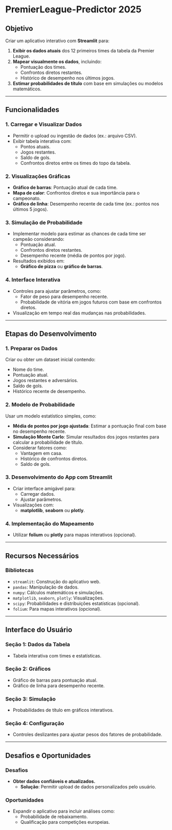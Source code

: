 # PremierLeague-Predictor 2025

## **Objetivo**  
Criar um aplicativo interativo com **Streamlit** para:  
1. **Exibir os dados atuais** dos 12 primeiros times da tabela da Premier League.  
2. **Mapear visualmente os dados**, incluindo:  
   - Pontuação dos times.  
   - Confrontos diretos restantes.  
   - Histórico de desempenho nos últimos jogos.  
3. **Estimar probabilidades de título** com base em simulações ou modelos matemáticos.  

---

## **Funcionalidades**  

### **1. Carregar e Visualizar Dados**  
- Permitir o upload ou ingestão de dados (ex.: arquivo CSV).  
- Exibir tabela interativa com:  
  - Pontos atuais.  
  - Jogos restantes.  
  - Saldo de gols.  
  - Confrontos diretos entre os times do topo da tabela.  

### **2. Visualizações Gráficas**  
- **Gráfico de barras**: Pontuação atual de cada time.  
- **Mapa de calor**: Confrontos diretos e sua importância para o campeonato.  
- **Gráfico de linha**: Desempenho recente de cada time (ex.: pontos nos últimos 5 jogos).  

### **3. Simulação de Probabilidade**  
- Implementar modelo para estimar as chances de cada time ser campeão considerando:  
  - Pontuação atual.  
  - Confrontos diretos restantes.  
  - Desempenho recente (média de pontos por jogo).  
- Resultados exibidos em:  
  - **Gráfico de pizza** ou **gráfico de barras**.  

### **4. Interface Interativa**  
- Controles para ajustar parâmetros, como:  
  - Fator de peso para desempenho recente.  
  - Probabilidade de vitória em jogos futuros com base em confrontos diretos.  
- Visualização em tempo real das mudanças nas probabilidades.  

---

## **Etapas do Desenvolvimento**  

### **1. Preparar os Dados**  
Criar ou obter um dataset inicial contendo:  
- Nome do time.  
- Pontuação atual.  
- Jogos restantes e adversários.  
- Saldo de gols.  
- Histórico recente de desempenho.  

### **2. Modelo de Probabilidade**  
Usar um modelo estatístico simples, como:  
- **Média de pontos por jogo ajustada**: Estimar a pontuação final com base no desempenho recente.  
- **Simulação Monte Carlo**: Simular resultados dos jogos restantes para calcular a probabilidade de título.  
- Considerar fatores como:  
  - Vantagem em casa.  
  - Histórico de confrontos diretos.  
  - Saldo de gols.  

### **3. Desenvolvimento do App com Streamlit**  
- Criar interface amigável para:  
  - Carregar dados.  
  - Ajustar parâmetros.  
- Visualizações com:  
  - **matplotlib**, **seaborn** ou **plotly**.  

### **4. Implementação do Mapeamento**  
- Utilizar **folium** ou **plotly** para mapas interativos (opcional).  

---

## **Recursos Necessários**  

### **Bibliotecas**  
- `streamlit`: Construção do aplicativo web.  
- `pandas`: Manipulação de dados.  
- `numpy`: Cálculos matemáticos e simulações.  
- `matplotlib`, `seaborn`, `plotly`: Visualizações.  
- `scipy`: Probabilidades e distribuições estatísticas (opcional).  
- `folium`: Para mapas interativos (opcional).  

---

## **Interface do Usuário**  

### **Seção 1: Dados da Tabela**  
- Tabela interativa com times e estatísticas.  

### **Seção 2: Gráficos**  
- Gráfico de barras para pontuação atual.  
- Gráfico de linha para desempenho recente.  

### **Seção 3: Simulação**  
- Probabilidades de título em gráficos interativos.  

### **Seção 4: Configuração**  
- Controles deslizantes para ajustar pesos dos fatores de probabilidade.  

---

## **Desafios e Oportunidades**  

### **Desafios**  
- **Obter dados confiáveis e atualizados.**  
  - **Solução**: Permitir upload de dados personalizados pelo usuário.  

### **Oportunidades**  
- Expandir o aplicativo para incluir análises como:  
  - Probabilidade de rebaixamento.  
  - Qualificação para competições europeias.  
 

